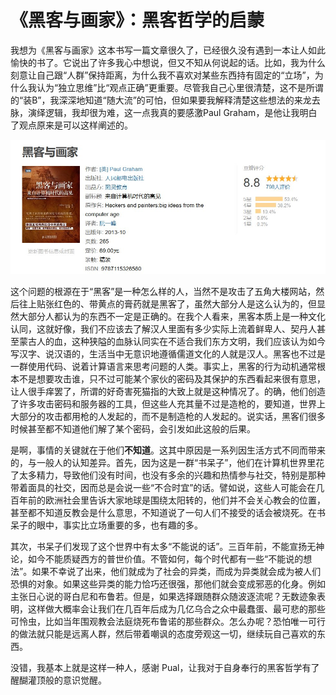 # 《黑客与画家》：黑客哲学的启蒙

我想为《黑客与画家》这本书写一篇文章很久了，已经很久没有遇到一本让人如此愉快的书了。它说出了许多我心中想说，但又不知从何说起的话。比如，我为什么刻意让自己跟“人群”保持距离，为什么我不喜欢对某些东西持有固定的“立场”，为什么我认为“独立思维”比“观点正确”更重要。尽管我自己心里很清楚，这不是所谓的“装B”，我深深地知道“随大流”的可怕，但如果要我解释清楚这些想法的来龙去脉，演绎逻辑，我却很为难，这一点我真的要感激Paul Graham，是他让我明白了观点原来是可以这样阐述的。

![《黑客与画家（精装本）》](./img/heike.jpg)

这个问题的根源在于“黑客”是一种怎么样的人，当然不是攻击了五角大楼网站，然后往上贴张红色的、带黄点的膏药就是黑客了，虽然大部分人是这么认为的，但显然大部分人都认为的东西不一定是正确的。在我个人看来，黑客本质上是一种文化认同，这就好像，我们不应该去了解汉人里面有多少实际上流着鲜卑人、契丹人甚至蒙古人的血，这种狭隘的血脉认同实在不适合我们东方文明，我们应该认为如今写汉字、说汉语的，生活当中无意识地遵循儒道文化的人就是汉人。黑客也不过是一群使用代码、说着计算语言来思考问题的人类。事实上，黑客的行为动机通常根本不是想要攻击谁，只不过可能某个家伙的密码及其保护的东西看起来很有意思，让人很手痒罢了，所谓的好奇害死猫指的大致上就是这种情况了。的确，他们创造了许多攻击密码和服务器的工具，但这些人充其量不过是造枪的，要知道，世界上大部分的攻击都用枪的人发起的，而不是制造枪的人发起的。说实话，黑客们很多时候甚至都不知道他们解了某个密码，会引发如此这般的后果。

是啊，事情的关键就在于他们**不知道**。这其中原因是一系列因生活方式不同而带来的，与一般人的认知差异。首先，因为这是一群“书呆子”，他们在计算机世界里花了太多精力，导致他们没有时间，也没有多余的兴趣和热情参与社交，特别是那种带着面具的社交，因而总是会说一些“不合时宜”的话。譬如说，这些人可能会在几百年前的欧洲社会里告诉大家地球是围绕太阳转的，他们并不会关心教会的位置，甚至都不知道反教会是什么意思，不知道说了一句人们不接受的话会被烧死。在书呆子的眼中，事实比立场重要的多，也有趣的多。

其次，书呆子们发现了这个世界中有太多“不能说的话”。三百年前，不能宣扬无神论，如今不能质疑西方的普世价值。不管如何，每个时代都有一些“不能说的想法”。如果不幸说了出来，他们就成为了社会的异类，而成为异类就会成为被人们恐惧的对象。如果这些异类的能力恰巧还很强，那他们就会变成邪恶的化身。例如主张日心说的哥白尼和布鲁若。但是，如果选择跟随群众随波逐流呢？无数迹象表明，这样做大概率会让我们在几百年后成为几亿乌合之众中最蠢蛋、最可悲的那些可怜虫，比如当年围观教会法庭烧死布鲁诺的那些群众。怎么办呢？恐怕唯一可行的做法就只能是远离人群，然后带着嘲讽的态度旁观这一切，继续玩自己喜欢的东西。

没错，我基本上就是这样一种人，感谢 Pual，让我对于自身奉行的黑客哲学有了醒醐灌顶般的意识觉醒。
